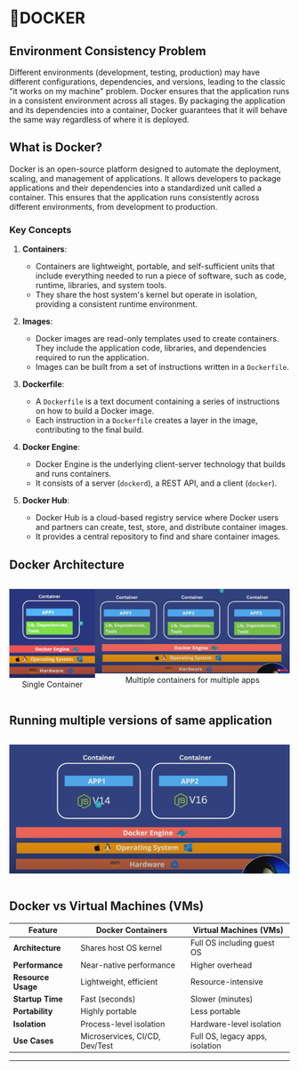 # 🐳DOCKER

## Environment Consistency Problem
Different environments (development, testing, production) may have different configurations, dependencies, and versions, leading to the classic "it works on my machine" problem.
Docker ensures that the application runs in a consistent environment across all stages. By packaging the application and its dependencies into a container, Docker guarantees that it will behave the same way regardless of where it is deployed.


## What is Docker?

Docker is an open-source platform designed to automate the deployment, scaling, and management of applications. It allows developers to package applications and their dependencies into a standardized unit called a container. This ensures that the application runs consistently across different environments, from development to production.

### Key Concepts

1. **Containers**:
    - Containers are lightweight, portable, and self-sufficient units that include everything needed to run a piece of software, such as code, runtime, libraries, and system tools.
    - They share the host system's kernel but operate in isolation, providing a consistent runtime environment.

2. **Images**:
    - Docker images are read-only templates used to create containers. They include the application code, libraries, and dependencies required to run the application.
    - Images can be built from a set of instructions written in a `Dockerfile`.

3. **Dockerfile**:
    - A `Dockerfile` is a text document containing a series of instructions on how to build a Docker image.
    - Each instruction in a `Dockerfile` creates a layer in the image, contributing to the final build.

4. **Docker Engine**:
    - Docker Engine is the underlying client-server technology that builds and runs containers.
    - It consists of a server (`dockerd`), a REST API, and a client (`docker`).

5. **Docker Hub**:
    - Docker Hub is a cloud-based registry service where Docker users and partners can create, test, store, and distribute container images.
    - It provides a central repository to find and share container images.

## Docker Architecture

<div style="display: flex" align="center">

 ![alt text](./img/image-1.png) Single Container 

![alt text](<./img/Screenshot 2024-08-02 124230.png>) Multiple containers for multiple apps

</div>


## Running multiple versions of same application

<div style="display: flex" align="center">

![alt text](<./img/Screenshot 2024-08-02 124933.png>)

</div>



## Docker vs Virtual Machines (VMs)

| Feature             | Docker Containers                 | Virtual Machines (VMs)         |
|---------------------|-----------------------------------|--------------------------------|
| **Architecture**    | Shares host OS kernel             | Full OS including guest OS     |
| **Performance**     | Near-native performance           | Higher overhead                |
| **Resource Usage**  | Lightweight, efficient            | Resource-intensive             |
| **Startup Time**    | Fast (seconds)                    | Slower (minutes)               |
| **Portability**     | Highly portable                   | Less portable                  |
| **Isolation**       | Process-level isolation           | Hardware-level isolation       |
| **Use Cases**       | Microservices, CI/CD, Dev/Test    | Full OS, legacy apps, isolation|

---
